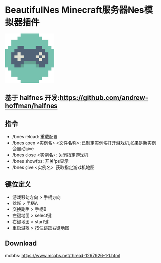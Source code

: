 # BeautifulNes Minecraft服务器Nes模拟器插件
<img width="160" src="icon.png" alt="logo"></br>
## 基于 halfnes 开发:<https://github.com/andrew-hoffman/halfnes>

## 指令

* /bnes reload: 重载配置
* /bnes open <实例名> <文件名称>: 已制定实例名打开游戏机,如果是新实例会自动give
* /bnes close <实例名>: 关闭指定游戏机
* /bnes showfps: 开关fps显示
* /bnes give <实例名>: 获取指定游戏机地图

## 键位定义

* 游戏移动方向 > 手柄方向
* 跳跃 > 手柄A
* 交换副手 > 手柄B
* 左键地面 > select键
* 右键地图 > start键
* 重启游戏 > 按住跳跃右键地图

## Download
mcbbs: https://www.mcbbs.net/thread-1267926-1-1.html